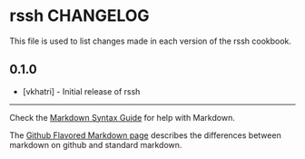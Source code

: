 rssh CHANGELOG
==============

This file is used to list changes made in each version of the rssh cookbook.

0.1.0
-----
- [vkhatri] - Initial release of rssh

- - -
Check the [Markdown Syntax Guide](http://daringfireball.net/projects/markdown/syntax) for help with Markdown.

The [Github Flavored Markdown page](http://github.github.com/github-flavored-markdown/) describes the differences between markdown on github and standard markdown.
